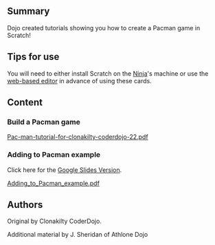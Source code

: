 ## Summary

 Dojo created tutorials showing you how to create a Pacman
game in Scratch\! 

## Tips for use

You will need to either install Scratch on the
[Ninja](Ninja.md)'s machine or use the [web-based
editor](https://scratch.mit.edu/) in advance of using these cards.

## Content

### Build a Pacman game

[Pac-man-tutorial-for-clonakilty-coderdojo-22.pdf](../files/Pac-man-tutorial-for-clonakilty-coderdojo-22.pdf)

### Adding to Pacman example

Click here for the [Google Slides
Version](https://docs.google.com/presentation/d/1t6ZBG1aG8eQnyATIY2x_-FeokH9efbHyAkzYTwtlsw0/edit#slide=id.gdda0f6b_1_75).

[Adding_to_Pacman_example.pdf](../files/Adding_to_Pacman_example.pdf)

## Authors

Original by Clonakilty CoderDojo.

Additional material by J. Sheridan of Athlone Dojo
